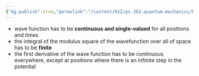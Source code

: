 ```yaml
---
{"dg-publish":true,"permalink":"/content/012/px-262-quantum-mechanics/b-introduction/px-262-b3-boundary-conditions/","created":"2024-11-25T10:50:32.000+00:00","updated":"2024-12-07T11:34:37.496+00:00"}
---
```


- wave function has to be **continuous and single-valued** for all positions and times
- the integral of the modulus square of the wavefunction over all of space has to be **finite** 
- the first derivative of the wave function has to be continuous everywhere, except at positions where there is an infinite step in the potential
